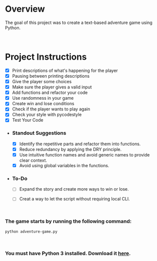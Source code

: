 # Overview

The goal of this project was to create a text-based adventure game using Python.

<p>&nbsp;</p>

# Project Instructions
* [x] Print descriptions of what's happening for the player
* [x] Pausing between printing descriptions
* [x] Give the player some choices
* [x] Make sure the player gives a valid input
* [x] Add functions and refactor your code
* [x] Use randomness in your game
* [x] Create win and lose conditions
* [x] Check if the player wants to play again
* [x] Check your style with pycodestyle
* [x]  Test Your Code
* ### Standout Suggestions
  * [x] Identify the repetitive parts and refactor them into functions.
  * [x] Reduce redundancy by applying the DRY principle.
  * [x] Use intuitive function names and avoid generic names to provide clear context.
  * [x] Avoid using global variables in the functions.
* ### To-Do
  * [ ] Expand the story and create more ways to win or lose.
  * [ ] Creat a way to let the script without requiring local CLI.


<p>&nbsp;</p>


### The game starts by running the following command:
```
python adventure-game.py
```

<p>&nbsp;</p>

### You must have Python 3 installed. Download it [here](https://www.python.org/downloads/).